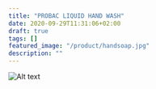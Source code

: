 ```yaml
---
title: "PROBAC LIQUID HAND WASH"
date: 2020-09-29T11:31:06+02:00
draft: true
tags: []
featured_image: "/product/handsoap.jpg"
description: ""
---
```

![Alt text](/product/handwash-bottle.png)